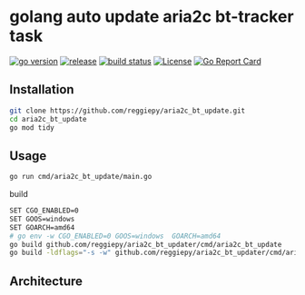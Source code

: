 # golang auto update aria2c bt-tracker task

[![go version](https://img.shields.io/github/go-mod/go-version/reggiepy/aria2c_bt_update?color=success&filename=go.mod&style=flat)](https://github.com/reggiepy/aria2c_bt_update)
[![release](https://img.shields.io/github/v/tag/reggiepy/aria2c_bt_update?color=success&label=release)](https://github.com/reggiepy/aria2c_bt_update)
[![build status](https://img.shields.io/badge/build-pass-success.svg?style=flat)](https://github.com/reggiepy/aria2c_bt_update)
[![License](https://img.shields.io/badge/license-GNU%203.0-success.svg?style=flat)](https://github.com/reggiepy/aria2c_bt_update)
[![Go Report Card](https://goreportcard.com/badge/github.com/reggiepy/aria2c_bt_update)](https://goreportcard.com/report/github.com/reggiepy/aria2c_bt_update)

## Installation

```bash
git clone https://github.com/reggiepy/aria2c_bt_update.git
cd aria2c_bt_update
go mod tidy
```

## Usage

```bash
go run cmd/aria2c_bt_update/main.go
```

build
```bash
SET CGO_ENABLED=0
SET GOOS=windows
SET GOARCH=amd64
# go env -w CGO_ENABLED=0 GOOS=windows  GOARCH=amd64
go build github.com/reggiepy/aria2c_bt_updater/cmd/aria2c_bt_update
go build -ldflags="-s -w" github.com/reggiepy/aria2c_bt_updater/cmd/aria2c_bt_update
```

## Architecture
